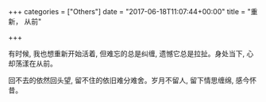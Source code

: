 +++
categories = ["Others"]
date = "2017-06-18T11:07:44+00:00"
title = "重新， 从前"

+++


有时候, 我也想重新开始活着, 但难忘的总是纠缠, 遗憾它总是拉扯。身处当下, 心却荡漾在从前。

回不去的依然回头望, 留不住的依旧难分难舍。岁月不留人, 留下情思缠绵, 感今怀昔。